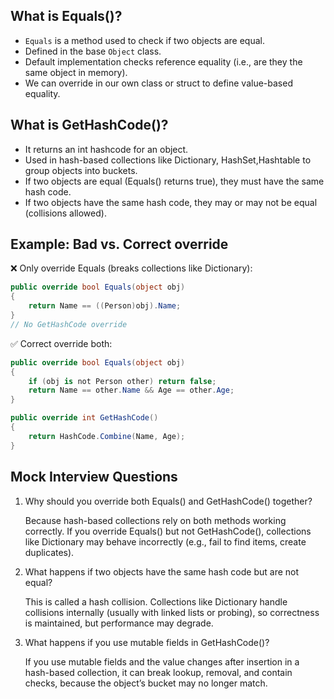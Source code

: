 ## What is Equals()?
- `Equals` is a method used to check if two objects are equal.
- Defined in the base `Object` class.
- Default implementation checks reference equality (i.e., are they the same object in memory).
- We can override in our own class or struct to define value-based equality.

## What is GetHashCode()?
- It returns an int hashcode for an object.
- Used in hash-based collections like Dictionary, HashSet,Hashtable to group objects into buckets.
- If two objects are equal (Equals() returns true), they must have the same hash code.
- If two objects have the same hash code, they may or may not be equal (collisions allowed).

## Example: Bad vs. Correct override
:x: Only override Equals (breaks collections like Dictionary):
```csharp
public override bool Equals(object obj)
{
    return Name == ((Person)obj).Name;
}
// No GetHashCode override
```
✅ Correct override both:
```csharp
public override bool Equals(object obj)
{
    if (obj is not Person other) return false;
    return Name == other.Name && Age == other.Age;
}

public override int GetHashCode()
{
    return HashCode.Combine(Name, Age);
}
```


## Mock Interview Questions
1. Why should you override both Equals() and GetHashCode() together?
    
    Because hash-based collections rely on both methods working correctly.
    If you override Equals() but not GetHashCode(), collections like Dictionary may behave incorrectly (e.g., fail to find items, create duplicates).

2. What happens if two objects have the same hash code but are not equal?

    This is called a hash collision.
    Collections like Dictionary handle collisions internally (usually with linked lists or probing), so correctness is maintained, but performance may degrade.

3. What happens if you use mutable fields in GetHashCode()?

    If you use mutable fields and the value changes after insertion in a hash-based collection, it can break lookup, removal, and contain checks, because the object’s bucket may no longer match.